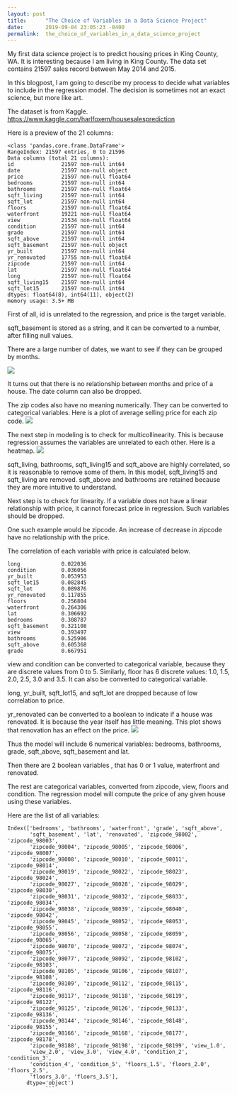 ```yaml
---
layout: post
title:      "The Choice of Variables in a Data Science Project"
date:       2019-09-04 23:05:23 -0400
permalink:  the_choice_of_variables_in_a_data_science_project
---
```



My first data science project is to predict housing prices in King County, WA. It is interesting because I am living in King County. The data set contains 21597 sales record between May 2014 and 2015. 

In this blogpost, I am going to describe my process to decide what variables to include in the regression model. The decision is sometimes not an exact science, but more like art.

The dataset is from Kaggle. https://www.kaggle.com/harlfoxem/housesalesprediction

Here is a preview of the 21 columns:

```
<class 'pandas.core.frame.DataFrame'>
RangeIndex: 21597 entries, 0 to 21596
Data columns (total 21 columns):
id               21597 non-null int64
date             21597 non-null object
price            21597 non-null float64
bedrooms         21597 non-null int64
bathrooms        21597 non-null float64
sqft_living      21597 non-null int64
sqft_lot         21597 non-null int64
floors           21597 non-null float64
waterfront       19221 non-null float64
view             21534 non-null float64
condition        21597 non-null int64
grade            21597 non-null int64
sqft_above       21597 non-null int64
sqft_basement    21597 non-null object
yr_built         21597 non-null int64
yr_renovated     17755 non-null float64
zipcode          21597 non-null int64
lat              21597 non-null float64
long             21597 non-null float64
sqft_living15    21597 non-null int64
sqft_lot15       21597 non-null int64
dtypes: float64(8), int64(11), object(2)
memory usage: 3.5+ MB
```

First of all, id is unrelated to the regression, and price is the target variable.

sqft_basement is stored as a string, and it can be converted to a number, after filling null values.

There are a large number of dates, we want to see if they can be grouped by months.

![](https://i.imgur.com/efJDNsF.png?1)

It turns out that there is no relationship between months and price of a house. The date column can also be dropped.


The zip codes also have no meaning numerically. They can be converted to categorical variables. Here is a plot of average selling price for each zip code.
![](https://i.imgur.com/wLS1Dkj.png)

The next step in modeling is to check for multicollinearity. This is because regression assumes the variables are unrelated to each other. Here is a heatmap.
![](https://i.imgur.com/nkT6NIS.png)


sqft_living, bathrooms, sqft_living15 and sqft_above are highly correlated, so it is reasonable to remove some of them. In this model, sqft_living15 and sqft_living are removed. sqft_above and bathrooms are retained because they are more intuitive to understand.

Next step is to check for linearity. If a variable does not have a linear relationship with price, it cannot forecast price in regression. Such variables should be dropped.

One such example would be zipcode. An increase of decrease in zipcode have no relationship with the price.

The correlation of each variable with price is calculated below.

```
long             0.022036
condition        0.036056
yr_built         0.053953
sqft_lot15       0.082845
sqft_lot         0.089876
yr_renovated     0.117855
floors           0.256804
waterfront       0.264306
lat              0.306692
bedrooms         0.308787
sqft_basement    0.321108
view             0.393497
bathrooms        0.525906
sqft_above       0.605368
grade            0.667951
```

view and condition can be converted to categorical variable, because they are discrete values from 0 to 5.
Similarly, floor has 6 discrete values: 1.0, 1.5, 2.0, 2.5, 3.0 and 3.5. It can also be converted to categorical variable.

long, yr_built, sqft_lot15, and sqft_lot are dropped because of low correlation to price.

yr_renovated can be converted to a boolean to indicate if a house was renovated. It is because the year itself has little meaning. This plot shows that renovation has an effect on the price.
![](https://i.imgur.com/gcMjfTt.png)

Thus the model will include 6 numerical variables: bedrooms, bathrooms, grade, sqft_above, sqft_basement and lat.

Then there are 2 boolean variables , that has 0 or 1 value, waterfront and renovated.

The rest are categorical variables, converted from zipcode, view, floors and condition.
The regression model will compute the price of any given house using these variables.

Here are the list of all variables:
```
Index(['bedrooms', 'bathrooms', 'waterfront', 'grade', 'sqft_above',
       'sqft_basement', 'lat', 'renovated', 'zipcode_98002', 'zipcode_98003',
       'zipcode_98004', 'zipcode_98005', 'zipcode_98006', 'zipcode_98007',
       'zipcode_98008', 'zipcode_98010', 'zipcode_98011', 'zipcode_98014',
       'zipcode_98019', 'zipcode_98022', 'zipcode_98023', 'zipcode_98024',
       'zipcode_98027', 'zipcode_98028', 'zipcode_98029', 'zipcode_98030',
       'zipcode_98031', 'zipcode_98032', 'zipcode_98033', 'zipcode_98034',
       'zipcode_98038', 'zipcode_98039', 'zipcode_98040', 'zipcode_98042',
       'zipcode_98045', 'zipcode_98052', 'zipcode_98053', 'zipcode_98055',
       'zipcode_98056', 'zipcode_98058', 'zipcode_98059', 'zipcode_98065',
       'zipcode_98070', 'zipcode_98072', 'zipcode_98074', 'zipcode_98075',
       'zipcode_98077', 'zipcode_98092', 'zipcode_98102', 'zipcode_98103',
       'zipcode_98105', 'zipcode_98106', 'zipcode_98107', 'zipcode_98108',
       'zipcode_98109', 'zipcode_98112', 'zipcode_98115', 'zipcode_98116',
       'zipcode_98117', 'zipcode_98118', 'zipcode_98119', 'zipcode_98122',
       'zipcode_98125', 'zipcode_98126', 'zipcode_98133', 'zipcode_98136',
       'zipcode_98144', 'zipcode_98146', 'zipcode_98148', 'zipcode_98155',
       'zipcode_98166', 'zipcode_98168', 'zipcode_98177', 'zipcode_98178',
       'zipcode_98188', 'zipcode_98198', 'zipcode_98199', 'view_1.0',
       'view_2.0', 'view_3.0', 'view_4.0', 'condition_2', 'condition_3',
       'condition_4', 'condition_5', 'floors_1.5', 'floors_2.0', 'floors_2.5',
       'floors_3.0', 'floors_3.5'],
      dtype='object')
			```
